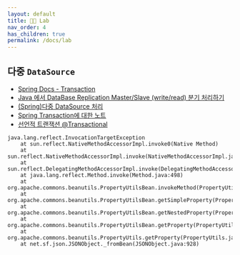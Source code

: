 ```yaml
---
layout: default
title: 👨‍🔬 Lab
nav_order: 4
has_children: true
permalink: /docs/lab
---
```


## 다중 `DataSource`
- [Spring Docs - Transaction](https://docs.spring.io/spring-framework/docs/4.2.x/spring-framework-reference/html/transaction.html) 
- [Java 에서 DataBase Replication Master/Slave (write/read) 분기 처리하기](http://kwon37xi.egloos.com/m/5364167)
- [(Spring)다중 DataSource 처리](https://supawer0728.github.io/2018/03/22/spring-multi-transaction/)
- [Spring Transaction에 대한 노트](https://narusas.github.io/2019/07/17/Spring-Transaction-Note.html#transaction_script_example)
- [선언적 트랜잭션 @Transactional](https://bamdule.tistory.com/51)


```
java.lang.reflect.InvocationTargetException
	at sun.reflect.NativeMethodAccessorImpl.invoke0(Native Method)
	at sun.reflect.NativeMethodAccessorImpl.invoke(NativeMethodAccessorImpl.java:62)
	at sun.reflect.DelegatingMethodAccessorImpl.invoke(DelegatingMethodAccessorImpl.java:43)
	at java.lang.reflect.Method.invoke(Method.java:498)
	at org.apache.commons.beanutils.PropertyUtilsBean.invokeMethod(PropertyUtilsBean.java:2116)
	at org.apache.commons.beanutils.PropertyUtilsBean.getSimpleProperty(PropertyUtilsBean.java:1267)
	at org.apache.commons.beanutils.PropertyUtilsBean.getNestedProperty(PropertyUtilsBean.java:808)
	at org.apache.commons.beanutils.PropertyUtilsBean.getProperty(PropertyUtilsBean.java:884)
	at org.apache.commons.beanutils.PropertyUtils.getProperty(PropertyUtils.java:464)
	at net.sf.json.JSONObject._fromBean(JSONObject.java:928)
```